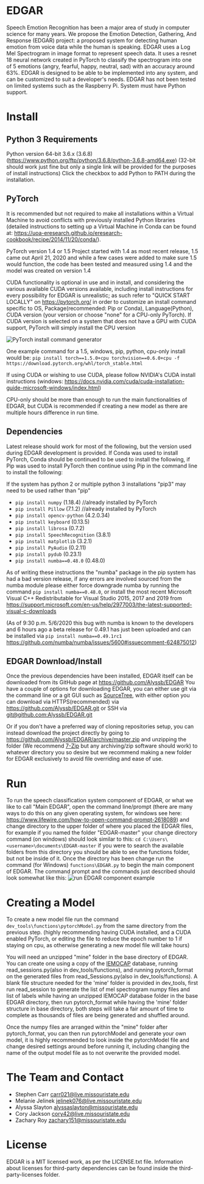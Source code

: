 
# EDGAR
Speech Emotion Recognition has been a major area of study in computer science for many years. We propose the Emotion Detection, Gathering, And Response (EDGAR) project: a proposed system for detecting human emotion from voice data while the human is speaking. EDGAR uses a Log Mel Spectrogram in image format to represent speech data. It uses a resnet 18 neural network created in PyTorch to classify the spectrogram into one of 5 emotions (angry, fearful, happy, neutral, sad) with an accuracy around 63%. EDGAR is designed to be able to be implemented into any system, and can be customized to suit a developer's needs. EDGAR has not been tested on limited systems such as the Raspberry Pi. System must have Python support.

# Install

## Python 3 Requirements
Python version 64-bit 3.6.x (3.6.8) (https://www.python.org/ftp/python/3.6.8/python-3.6.8-amd64.exe)
(32-bit should work just fine but only a single link will be provided for the purposes of install instructions)
Click the checkbox to add Python to PATH during the installation.

## PyTorch
It is recommended but not required to make all installations within a Virtual Machine to avoid conflicts with previously installed Python libraries (detailed instructions to setting up a Virtual Machine in Conda can be found at: https://uoa-eresearch.github.io/eresearch-cookbook/recipe/2014/11/20/conda/).

PyTorch version 1.4 or 1.5 
Project started with 1.4 as most recent release, 1.5 came out April 21, 2020 and while a few cases were added to make sure 1.5 would function, the code has been tested and measured using 1.4 and the model was created on version 1.4

CUDA functionality is optional in use and in install, and considering the various available CUDA versions available, including install instructions for every possibility for EDGAR is unrealistic; as such refer to "QUICK START LOCALLY" on https://pytorch.org/ in order to customize an install command specific to OS, Package(recommended: Pip or Conda), Language(Python), CUDA version (your version or choose "none" for a CPU-only PyTorch). If CUDA version is selected on a system that does not have a GPU with CUDA support, PyTorch will simply install the CPU version

![PyTorch install command generator](https://i.imgur.com/ax0Hsf5.png)

One example command for a 1.5, windows, pip, python, cpu-only install would be: 
`pip install torch==1.5.0+cpu torchvision==0.6.0+cpu -f https://download.pytorch.org/whl/torch_stable.html`

If using CUDA or wishing to use CUDA, please follow NVIDIA's CUDA install instructions (windows: https://docs.nvidia.com/cuda/cuda-installation-guide-microsoft-windows/index.html)

CPU-only should be more than enough to run the main functionalities of EDGAR, but CUDA is recommended if creating a new model as there are multiple hours difference in run time.

## Dependencies
Latest release should work for most of the following, but the version used during EDGAR development is provided. If Conda was used to install PyTorch, Conda should be continued to be used to install the following, if Pip was used to install PyTorch then continue using Pip in the command line to install the following:

If the system has python 2 or multiple python 3 installations "pip3" may need to be used rather than "pip"
- `pip install numpy`  (1.18.4) //already installed by PyTorch
- `pip install Pillow`		(7.1.2) //already installed by PyTorch
- `pip install opencv-python` 	(4.2.0.34)
- `pip install keyboard` 		(0.13.5)
- `pip install librosa`		(0.7.2)
- `pip install SpeechRecognition`	(3.8.1)
- `pip install matplotlib`		(3.2.1)
- `pip install PyAudio`		(0.2.11)
- `pip install pydub`		(0.23.1)
- `pip install numba==0.48.0`	(0.48.0)

As of writing these instructions the "numba" package in the pip system has had a bad version release, if any errors are involved sourced from the numba module please either force downgrade numba by running the command `pip install numba==0.48.0`, or install the most recent Microsoft Visual C++ Redistributable for Visual Studio 2015, 2017 and 2019 from  https://support.microsoft.com/en-us/help/2977003/the-latest-supported-visual-c-downloads 

(As of 9:30 p.m. 5/6/2020 this bug with numba is known to the developers and 6 hours ago a beta release for 0.49.1 has just been uploaded and can be installed via `pip install numba==0.49.1rc1` https://github.com/numba/numba/issues/5600#issuecomment-624875012) 

## EDGAR Download/Install
Once the previous dependencies have been installed, EDGAR itself can be downloaded from its GitHub page at https://github.com/Alyssb/EDGAR
You have a couple of options for downloading EDGAR, you can either use git via the command line or a git GUI such as [SourceTree](https://www.sourcetreeapp.com/), with either option you can download via HTTPS(recommended) via https://github.com/Alyssb/EDGAR.git or SSH via [git@github.com:Alyssb/EDGAR.git](git@github.com:Alyssb/EDGAR.git)

Or if you don't have a preferred way of cloning repositories setup, you can instead download the project directly by going to https://github.com/Alyssb/EDGAR/archive/master.zip and unzipping the folder (We recommend [7-Zip](https://www.7-zip.org/download.html) but any archiving/zip software should work) to whatever directory you so desire but we recommend making a new folder for EDGAR exclusively to avoid file overriding and ease of use.

# Run
To run the speech classification system component of EDGAR, or what we like to call "Main EDGAR", open the command line/prompt (there are many ways to do this on any given operating system, for windows see here: https://www.lifewire.com/how-to-open-command-prompt-2618089) and change directory to the upper folder of where you placed the EDGAR files, for example if you named the folder "EDGAR-master" your change directory command (on windows) should look similar to this: `cd C:\Users\<username>\documents\EDGAR-master` if you were to search the available folders from this directory you should be able to see the functions folder, but not be inside of it. 
Once the directory has been change run the command (for Windows) `functions\EDGAR.py` to begin the main component of EDGAR. The command prompt and the commands just described should look somewhat like this: 
![run EDGAR component example](https://i.imgur.com/5aNcJls.png)

# Creating a Model
To create a new model file run the command `dev_tools\functions\pytorchModel.py` from the same directory from the previous step. (highly recommending having CUDA installed, and a CUDA enabled PyTorch, or editing the file to reduce the epoch number to 1 if staying on cpu, as otherwise generating a new model file will take hours)

You will need an unzipped "mine" folder in the base directory of EDGAR. You can create one using a copy of the [IEMOCAP](https://sail.usc.edu/iemocap/index.html) database, running read_sessions.py(also in dev_tools/functions), and running pytorch_format on the generated files from read_Sessions.py(also in dev_tools/functions). A blank file structure needed for the 'mine' folder is provided in dev_tools, first run read_session to generate the list of mel spectrogram numpy files and list of labels while having an unzipped IEMOCAP database folder in the base EDGAR directory, then run pytorch_format while having the 'mine' folder structure in base directory, both steps will take a fair amount of time to complete as thousands of files are being generated and shuffled around. 

Once the numpy files are arranged within the "mine" folder after pytorch_format, you can then run pytorchModel and generate your own model, it is highly recommended to look inside the pytorchModel file and change desired settings around before running it, including changing the name of the output model file as to not overwrite the provided model.

# The Team and Contact
- Stephen Carr carr021@live.missouristate.edu
- Melanie Jelinek jelinek076@live.missouristate.edu
- Alyssa Slayton alyssaslayton@missouristate.edu
- Cory Jackson cory42@live.missouristate.edu
- Zachary Roy zachary151@missouristate.edu

# License
EDGAR is a MIT licensed work, as per the LICENSE.txt file.
Information about licenses for third-party dependencies can be found inside the third-party-licenses folder.
